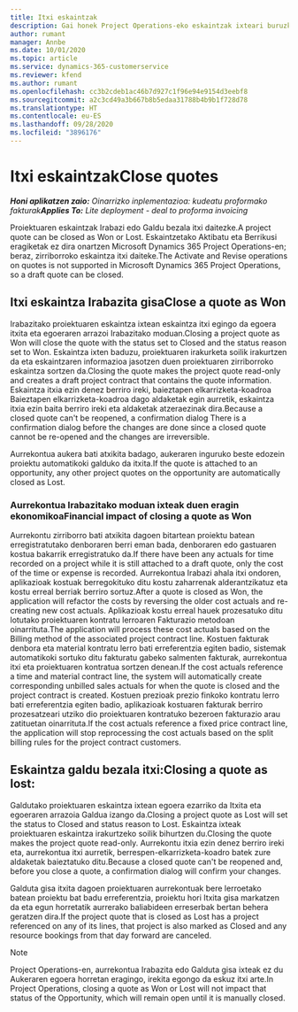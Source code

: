 ```yaml
---
title: Itxi eskaintzak
description: Gai honek Project Operations-eko eskaintzak ixteari buruzko informazioa ematen du.
author: rumant
manager: Annbe
ms.date: 10/01/2020
ms.topic: article
ms.service: dynamics-365-customerservice
ms.reviewer: kfend
ms.author: rumant
ms.openlocfilehash: cc3b2cdeb1ac46b7d927c1f96e94e9154d3eebf8
ms.sourcegitcommit: a2c3cd49a3b667b8b5edaa31788b4b9b1f728d78
ms.translationtype: HT
ms.contentlocale: eu-ES
ms.lasthandoff: 09/28/2020
ms.locfileid: "3896176"
---
```

# <a name="close-quotes"></a><span data-ttu-id="b8c12-103">Itxi eskaintzak</span><span class="sxs-lookup"><span data-stu-id="b8c12-103">Close quotes</span></span> 

<span data-ttu-id="b8c12-104">_**Honi aplikatzen zaio:** Oinarrizko inplementazioa: kudeatu proformako fakturak_</span><span class="sxs-lookup"><span data-stu-id="b8c12-104">_**Applies To:** Lite deployment - deal to proforma invoicing_</span></span>

<span data-ttu-id="b8c12-105">Proiektuaren eskaintzak Irabazi edo Galdu bezala itxi daitezke.</span><span class="sxs-lookup"><span data-stu-id="b8c12-105">A project quote can be closed as Won or Lost.</span></span> <span data-ttu-id="b8c12-106">Eskaintzetako Aktibatu eta Berrikusi eragiketak ez dira onartzen Microsoft Dynamics 365 Project Operations-en; beraz, zirriborroko eskaintza itxi daiteke.</span><span class="sxs-lookup"><span data-stu-id="b8c12-106">The Activate and Revise operations on quotes is not supported in Microsoft Dynamics 365 Project Operations, so a draft quote can be closed.</span></span>

## <a name="close-a-quote-as-won"></a><span data-ttu-id="b8c12-107">Itxi eskaintza Irabazita gisa</span><span class="sxs-lookup"><span data-stu-id="b8c12-107">Close a quote as Won</span></span>

<span data-ttu-id="b8c12-108">Irabazitako proiektuaren eskaintza ixtean eskaintza itxi egingo da egoera itxita eta egoeraren arrazoi Irabazitako moduan.</span><span class="sxs-lookup"><span data-stu-id="b8c12-108">Closing a project quote as Won will close the quote with the status set to Closed and the status reason set to Won.</span></span> <span data-ttu-id="b8c12-109">Eskaintza ixten baduzu, proiektuaren irakurketa soilik irakurtzen da eta eskaintzaren informazioa jasotzen duen proiektuaren zirriborroko eskaintza sortzen da.</span><span class="sxs-lookup"><span data-stu-id="b8c12-109">Closing the quote makes the project quote read-only and creates a draft project contract that contains the quote information.</span></span> <span data-ttu-id="b8c12-110">Eskaintza itxia ezin denez berriro ireki, baieztapen elkarrizketa-koadroa Baieztapen elkarrizketa-koadroa dago aldaketak egin aurretik, eskaintza itxia ezin baita berriro ireki eta aldaketak atzeraezinak dira.</span><span class="sxs-lookup"><span data-stu-id="b8c12-110">Because a closed quote can't be reopened, a confirmation dialog There is a confirmation dialog before the changes are done since a closed quote cannot be re-opened and the changes are irreversible.</span></span>

<span data-ttu-id="b8c12-111">Aurrekontua aukera bati atxikita badago, aukeraren inguruko beste edozein proiektu automatikoki galduko da itxita.</span><span class="sxs-lookup"><span data-stu-id="b8c12-111">If the quote is attached to an opportunity, any other project quotes on the opportunity are automatically closed as Lost.</span></span>

### <a name="financial-impact-of-closing-a-quote-as-won"></a><span data-ttu-id="b8c12-112">Aurrekontua Irabazitako moduan ixteak duen eragin ekonomikoa</span><span class="sxs-lookup"><span data-stu-id="b8c12-112">Financial impact of closing a quote as Won</span></span>

<span data-ttu-id="b8c12-113">Aurrekontu zirriborro bati atxikita dagoen bitartean proiektu batean erregistratutako denboraren berri eman bada, denboraren edo gastuaren kostua bakarrik erregistratuko da.</span><span class="sxs-lookup"><span data-stu-id="b8c12-113">If there have been any actuals for time recorded on a project while it is still attached to a draft quote, only the cost of the time or expense is recorded.</span></span> <span data-ttu-id="b8c12-114">Aurrekontua Irabazi ahala itxi ondoren, aplikazioak kostuak berregokituko ditu kostu zaharrenak alderantzikatuz eta kostu erreal berriak berriro sortuz.</span><span class="sxs-lookup"><span data-stu-id="b8c12-114">After a quote is closed as Won, the application will refactor the costs by reversing the older cost actuals and re-creating new cost actuals.</span></span> <span data-ttu-id="b8c12-115">Aplikazioak kostu erreal hauek prozesatuko ditu lotutako proiektuaren kontratu lerroaren Fakturazio metodoan oinarrituta.</span><span class="sxs-lookup"><span data-stu-id="b8c12-115">The application will process these cost actuals based on the Billing method of the associated project contract line.</span></span> <span data-ttu-id="b8c12-116">Kostuen fakturak denbora eta material kontratu lerro bati erreferentzia egiten badio, sistemak automatikoki sortuko ditu fakturatu gabeko salmenten fakturak, aurrekontua itxi eta proiektuaren kontratua sortzen denean.</span><span class="sxs-lookup"><span data-stu-id="b8c12-116">If the cost actuals reference a time and material contract line, the system will automatically create corresponding unbilled sales actuals for when the quote is closed and the project contract is created.</span></span> <span data-ttu-id="b8c12-117">Kostuen prezioak prezio finkoko kontratu lerro bati erreferentzia egiten badio, aplikazioak kostuaren fakturak berriro prozesatzeari utziko dio proiektuaren kontratuko bezeroen fakturazio arau zatituetan oinarrituta.</span><span class="sxs-lookup"><span data-stu-id="b8c12-117">If the cost actuals reference a fixed price contract line, the application will stop reprocessing the cost actuals based on the split billing rules for the project contract customers.</span></span>

## <a name="closing-a-quote-as-lost"></a><span data-ttu-id="b8c12-118">Eskaintza galdu bezala itxi:</span><span class="sxs-lookup"><span data-stu-id="b8c12-118">Closing a quote as lost:</span></span>

<span data-ttu-id="b8c12-119">Galdutako proiektuaren eskaintza ixtean egoera ezarriko da Itxita eta egoeraren arrazoia Galdua izango da.</span><span class="sxs-lookup"><span data-stu-id="b8c12-119">Closing a project quote as Lost will set the status to Closed and status reason to Lost.</span></span> <span data-ttu-id="b8c12-120">Eskaintza ixteak proiektuaren eskaintza irakurtzeko soilik bihurtzen du.</span><span class="sxs-lookup"><span data-stu-id="b8c12-120">Closing the quote makes the project quote read-only.</span></span> <span data-ttu-id="b8c12-121">Aurrekontu itxia ezin denez berriro ireki eta, aurrekontua itxi aurretik, berrespen-elkarrizketa-koadro batek zure aldaketak baieztatuko ditu.</span><span class="sxs-lookup"><span data-stu-id="b8c12-121">Because a closed quote can't be reopened and, before you close a quote, a confirmation dialog will confirm your changes.</span></span>

<span data-ttu-id="b8c12-122">Galduta gisa itxita dagoen proiektuaren aurrekontuak bere lerroetako batean proiektu bat badu erreferentzia, proiektu hori Itxita gisa markatzen da eta egun horretatik aurrerako baliabideen erreserbak bertan behera geratzen dira.</span><span class="sxs-lookup"><span data-stu-id="b8c12-122">If the project quote that is closed as Lost has a project referenced on any of its lines, that project is also marked as Closed and any resource bookings from that day forward are canceled.</span></span>

> [!NOTE]
> <span data-ttu-id="b8c12-123">Project Operations-en, aurrekontua Irabazita edo Galduta gisa ixteak ez du Aukeraren egoera horretan eragingo, irekita egongo da eskuz itxi arte.</span><span class="sxs-lookup"><span data-stu-id="b8c12-123">In Project Operations, closing a quote as Won or Lost will not impact that status of the Opportunity, which will remain open until it is manually closed.</span></span>
